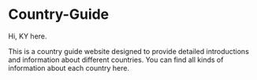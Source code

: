 # Country-Guide

Hi, KY here.

This is a country guide website designed to provide detailed introductions and information about different countries. You can find all kinds of information about each country here.
